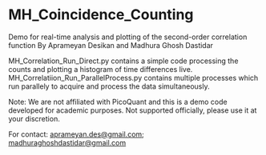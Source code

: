 # MH_Coincidence_Counting
 Demo for real-time analysis and plotting of the second-order correlation function
By Aprameyan Desikan and Madhura Ghosh Dastidar

MH_Correlation_Run_Direct.py contains a simple code processing the counts and plotting a histogram of time differences live. MH_Correlatiion_Run_ParallelProcess.py contains multiple processes which run parallely to acquire and process the data simultaneously.

Note: We are not affiliated with PicoQuant and this is a demo code developed for academic purposes. Not supported officially, please use it at your discretion.

For contact: aprameyan.des@gmail.com; madhuraghoshdastidar@gmail.com
